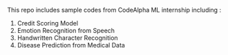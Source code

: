 This repo includes sample codes from CodeAlpha ML internship including :
1. Credit Scoring Model
2. Emotion Recognition from Speech
3. Handwritten Character Recognition
4. Disease Prediction from Medical Data
